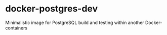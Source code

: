 # docker-postgres-dev
Minimalistic image for PostgreSQL build and testing within another Docker-containers
